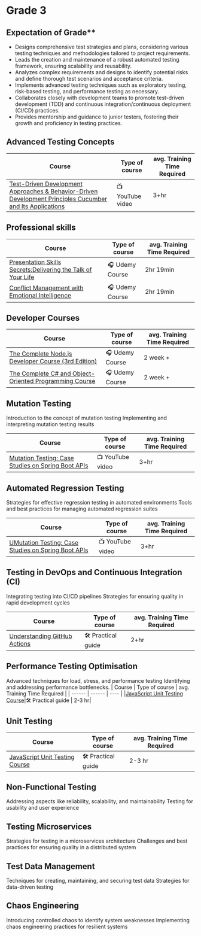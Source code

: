 # Grade 3

## Expectation of Grade**

- Designs comprehensive test strategies and plans, considering various testing techniques and methodologies tailored to project requirements.
- Leads the creation and maintenance of a robust automated testing framework, ensuring scalability and reusability.
- Analyzes complex requirements and designs to identify potential risks and define thorough test scenarios and acceptance criteria.
- Implements advanced testing techniques such as exploratory testing, risk-based testing, and performance testing as necessary.
- Collaborates closely with development teams to promote test-driven development (TDD) and continuous integration/continuous deployment (CI/CD) practices.
- Provides mentorship and guidance to junior testers, fostering their growth and proficiency in testing practices.

## Advanced Testing Concepts

| Course | Type of course | avg. Training Time Required |
| ------ | ------ | ---- |
|[Test-Driven Development Approaches & Behavior-Driven Development Principles Cucumber and Its Applications](https://youtu.be/_reKcWXXbfE?feature=shared)|📺 YouTube video| 3+hr|

## Professional skills

| Course | Type of course | avg. Training Time Required |
| ------ | ------ | ---- |
|[Presentation Skills Secrets:Delivering the Talk of Your Life](https://www.udemy.com/course/presentation-skills-secrets/)|🎧 Udemy Course| 2hr 19min |
|[Conflict Management with Emotional Intelligence](https://www.udemy.com/course/conflict-management-with-emotional-intelligence/)|🎧 Udemy Course| 2hr 19min |

## Developer Courses

| Course | Type of course | avg. Training Time Required |
| ------ | ------ | ---- |
|[The Complete Node.js Developer Course (3rd Edition)](https://www.udemy.com/course/the-complete-nodejs-developer-course-2/)|🎧 Udemy Course| 2 week + |
|[The Complete C# and Object-Oriented Programming Course](https://www.udemy.com/course/the-complete-c-sharp-developer-course/)|🎧 Udemy Course| 2 week + |

## Mutation Testing

Introduction to the concept of mutation testing
Implementing and interpreting mutation testing results

| Course | Type of course | avg. Training Time Required |
| ------ | ------ | ---- |
|[Mutation Testing: Case Studies on Spring Boot APIs](https://youtu.be/88fDcPurp-Y?si=CIw-Xc4BFuCGG53o)|📺 YouTube video| 3+hr|

## Automated Regression Testing

Strategies for effective regression testing in automated environments
Tools and best practices for managing automated regression suites

| Course | Type of course | avg. Training Time Required |
| ------ | ------ | ---- |
|[UMutation Testing: Case Studies on Spring Boot APIs](https://youtu.be/88fDcPurp-Y?si=CIw-Xc4BFuCGG53o)|📺 YouTube video| 3+hr|

## Testing in DevOps and Continuous Integration (CI)

Integrating testing into CI/CD pipelines
Strategies for ensuring quality in rapid development cycles

| Course | Type of course | avg. Training Time Required |
| ------ | ------ | ---- |
|[Understanding GitHub Actions](https://docs.github.com/en/actions/learn-github-actions/understanding-github-actions)|🛠️ Practical guide| 2+hr|

## Performance Testing Optimisation

Advanced techniques for load, stress, and performance testing
Identifying and addressing performance bottlenecks.
| Course | Type of course | avg. Training Time Required |
| ------ | ------ | ---- |
|[JavaScript Unit Testing Course](https://www.codecademy.com/learn/learn-javascript-unit-testing)|🛠️ Practical guide | 2-3 hr|

## Unit Testing

| Course | Type of course | avg. Training Time Required |
| ------ | ------ | ---- |
|[JavaScript Unit Testing Course](https://www.codecademy.com/learn/learn-javascript-unit-testing)|🛠️ Practical guide | 2-3 hr|

## Non-Functional Testing

Addressing aspects like reliability, scalability, and maintainability
Testing for usability and user experience

## Testing Microservices

Strategies for testing in a microservices architecture
Challenges and best practices for ensuring quality in a distributed system

## Test Data Management

Techniques for creating, maintaining, and securing test data
Strategies for data-driven testing

## Chaos Engineering

Introducing controlled chaos to identify system weaknesses
Implementing chaos engineering practices for resilient systems
